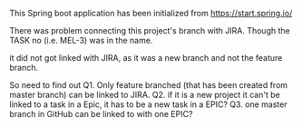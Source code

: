 This Spring boot application has been initialized from 
https://start.spring.io/

There was problem connecting this project's branch with JIRA.
Though the TASK no (i.e. MEL-3) was in the name.

it did not got linked with JIRA, as it was a new branch and not the feature branch.


So need to find out
Q1. Only feature branched (that has been created from master branch) can be linked to JIRA.
Q2. if it is a new project it can't be linked to a task in a Epic, it has to be a new task in a EPIC?
Q3. one master branch in GitHub can be linked to with one EPIC? 
 